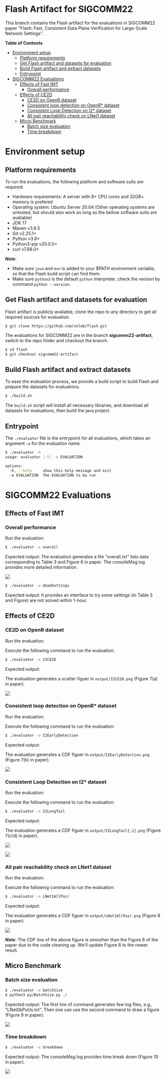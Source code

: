 # Flash Artifact for SIGCOMM22 <!-- omit in toc -->

This branch contains the Flash artifact for the evaluations in SIGCOMM22 paper "Flash: Fast, Consistent Data Plane Verification for Large-Scale Network Settings".

**Table of Contents**
- [Environment setup](#environment-setup)
  - [Platform requirements](#platform-requirements)
  - [Get Flash artifact and datasets for evaluation](#get-flash-artifact-and-datasets-for-evaluation)
  - [Build Flash artifact and extract datasets](#build-flash-artifact-and-extract-datasets)
  - [Entrypoint](#entrypoint)
- [SIGCOMM22 Evaluations](#sigcomm22-evaluations)
  - [Effects of Fast IMT](#effects-of-fast-imt)
    - [Overall performance](#overall-performance)
  - [Effects of CE2D](#effects-of-ce2d)
    - [CE2D on OpenR dataset](#ce2d-on-openr-dataset)
    - [Consistent loop detection on OpenR* dataset](#consistent-loop-detection-on-openr-dataset)
    - [Consistent Loop Detection on I2* dataset](#consistent-loop-detection-on-i2-dataset)
    - [All pair reachability check on LNet1 dataset](#all-pair-reachability-check-on-lnet1-dataset)
  - [Micro Benchmark](#micro-benchmark)
    - [Batch size evaluation](#batch-size-evaluation)
    - [Time breakdown](#time-breakdown)

# Environment setup
## Platform requirements
To run the evaluations, the following platform and software suits are required:
* Hardware requirements: A server with 8+ CPU cores and 32GB+ memory is prefered
* Operating system: Ubuntu Server 20.04 (Other operating systems are untested, but should also work as long as the bellow software suits are avaliable)
* JDK 17
* Maven v3.8.5
* Git v2.25.1+
* Python v3.8+
* Python3-pip v20.0.0+
* curl v7.68.0+

***Note***:

* Make sure `java` and `mvn` is added to your $PATH environment variable, so that the Flash build script can find them.
* Make sure `python3` is the default `python` interpreter, check the version by command `python --version`.
  
## Get Flash artifact and datasets for evaluation

Flash artifact is publicly avaliable, clone the repo to any directory to get all required sources for evaluation.
```
$ git clone https://github.com/snlab/flash.git
```

The evaluations for SIGCOMM22 are in the branch **sigcomm22-artifact**, switch to the repo folder and checkout the branch.

```bash
$ cd flash
$ git checkout sigcomm22-artifact
```


## Build Flash artifact and extract datasets

To ease the evaluation process, we provide a build script to build Flash and prepare the datasets for evaluations.
```bash
$ ./build.sh
```
The `build.sh` script will install all necessary libraries, and download all datasets for evaluations, then build the java project. 

## Entrypoint
The `./evaluator` file is the entrypoint for all evaluations, which takes an argument `-e` for the evaluation name.
```bash
$ ./evaluator -h
usage: evaluator [-h] -e EVALUATION

options:
  -h, --help     show this help message and exit
  -e EVALUATION  The EVALUATION to be run
```

# SIGCOMM22 Evaluations

## Effects of Fast IMT
### Overall performance

Run the evaluation:
```bash
$ ./evaluator -e overall
```

Expected output:
The evaluation generates a file "overall.txt" lists data corresponding to Table 3 and Figure 6 in paper. 
The consoleMsg.log provides more detailed information.

![](figures/overall.png)


```bash
$ ./evaluator -e deadSettings
```
Expected output:
It provides an interface to try some settings (in Table 3 and Figure) are not solved within 1-hour.

## Effects of CE2D
### CE2D on OpenR dataset

Run the evaluation:

Execute the following command to run the evaluation:
```bash
$ ./evaluator -e I2CE2D
```
Expected output:

The evaluation generates a scatter figuer in `output/I2CE2D.png` (Figure 7(a) in paper).

![](figures/I2CE2D.png)

### Consistent loop detection on OpenR* dataset

Run the evaluation:

Execute the following command to run the evaluation:
```bash
$ ./evaluator -e I2EarlyDetection
```
Expected output:

The evaluation generates a CDF figuer in `output/I2EarlyDetection.png` (Figure 7(b) in paper).

![](figures/I2EarlyDetection.png)

### Consistent Loop Detection on I2* dataset

Run the evaluation:

Execute the following command to run the evaluation:
```bash
$ ./evaluator -e I2LongTail
```

Expected output:

The evaluation generates a CDF figuer in `output/I2LongTail{,1}.png` (Figure 7(c/d) in paper).

![](figures/I2LongTail.png)

![](figures/I2LongTail1.png)


### All pair reachability check on LNet1 dataset

Run the evaluation:

Execute the following command to run the evaluation:
```bash
$ ./evaluator -e LNet1AllPair
```
Expected output:

The evaluation generates a CDF figuer in `output/LNet1AllPair.png` (Figure 8 in paper).


![](figures/LNet1AllPair.png)

***Note***:
The CDF line of the above figure is smoother than the Figure 8 of the paper due to the code cleaning up. We'll update Figure 8 to the newer result.

## Micro Benchmark
### Batch size evaluation
```bash
$ ./evaluator -e batchSize
$ python3 py/BatchSize.py ./
```

Expected output: 
The first line of command generates few log files, e.g., "LNet0bPuUs.txt". Then one can use the second command to draw a figure (Figure 9 in paper).

![](figures/batchSize.png)

### Time breakdown

```bash
$ ./evaluator -e breakdown
```

Expected output:
The consoleMsg.log provides time break down (Figure 10 in paper).

![](figures/breakdown.png)